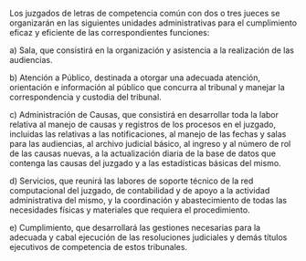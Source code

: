 Los juzgados de letras de competencia común con dos o tres jueces se organizarán en las siguientes unidades administrativas para el cumplimiento eficaz y eficiente de las correspondientes funciones:

a) Sala, que consistirá en la organización y asistencia a la realización de las audiencias.

b) Atención a Público, destinada a otorgar una adecuada atención, orientación e información al público que concurra al tribunal y manejar la correspondencia y custodia del tribunal.

c) Administración de Causas, que consistirá en desarrollar toda la labor relativa al manejo de causas y registros de los procesos en el juzgado, incluidas las relativas a las notificaciones, al manejo de las fechas y salas para las audiencias, al archivo judicial básico, al ingreso y al número de rol de las causas nuevas, a la actualización diaria de la base de datos que contenga las causas del juzgado y a las estadísticas básicas del mismo.

d) Servicios, que reunirá las labores de soporte técnico de la red computacional del juzgado, de contabilidad y de apoyo a la actividad administrativa del mismo, y la coordinación y abastecimiento de todas las necesidades físicas y materiales que requiera el procedimiento.

e) Cumplimiento, que desarrollará las gestiones necesarias para la adecuada y cabal ejecución de las resoluciones judiciales y demás títulos ejecutivos de competencia de estos tribunales.